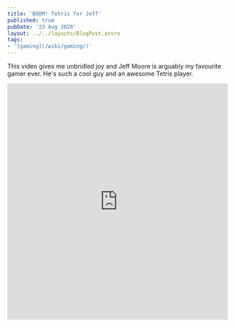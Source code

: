 ```yaml
---
title: 'BOOM! Tetris for Jeff'
published: true
pubDate: '23 Aug 2020'
layout: ../../layouts/BlogPost.astro
tags:
- '[gaming](/wiki/gaming/)'
---
```


This video gives me unbridled joy and Jeff Moore is arguably my favourite gamer ever. He's such a cool guy and an awesome Tetris player.

<iframe width="100%" height="540" src="https://www.youtube.com/embed/RlnlDKznIaw" title="YouTube video player" frameborder="0" allow="accelerometer; autoplay; clipboard-write; encrypted-media; gyroscope; picture-in-picture" allowfullscreen></iframe>